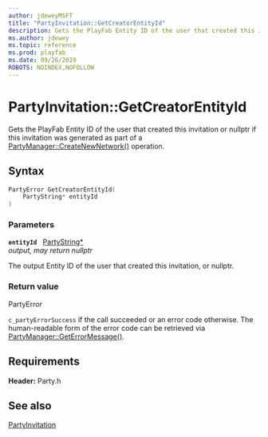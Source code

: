```yaml
---
author: jdeweyMSFT
title: "PartyInvitation::GetCreatorEntityId"
description: Gets the PlayFab Entity ID of the user that created this invitation or nullptr if this invitation was generated as part of a [PartyManager::CreateNewNetwork()](../../PartyManager/methods/partymanager_createnewnetwork.md) operation.
ms.author: jdewey
ms.topic: reference
ms.prod: playfab
ms.date: 09/26/2019
ROBOTS: NOINDEX,NOFOLLOW
---
```


# PartyInvitation::GetCreatorEntityId  

Gets the PlayFab Entity ID of the user that created this invitation or nullptr if this invitation was generated as part of a [PartyManager::CreateNewNetwork()](../../PartyManager/methods/partymanager_createnewnetwork.md) operation.  

## Syntax  
  
```cpp
PartyError GetCreatorEntityId(  
    PartyString* entityId  
)  
```  
  
### Parameters  
  
**`entityId`** &nbsp; [PartyString*](../../../typedefs.md)  
*output, may return nullptr*  
  
The output Entity ID of the user that created this invitation, or nullptr.  
  
  
### Return value  
PartyError
  
```c_partyErrorSuccess``` if the call succeeded or an error code otherwise. The human-readable form of the error code can be retrieved via [PartyManager::GetErrorMessage()](../../PartyManager/methods/partymanager_geterrormessage.md).
  
  
## Requirements  
  
**Header:** Party.h
  
## See also  
[PartyInvitation](../partyinvitation.md)  

  
  
